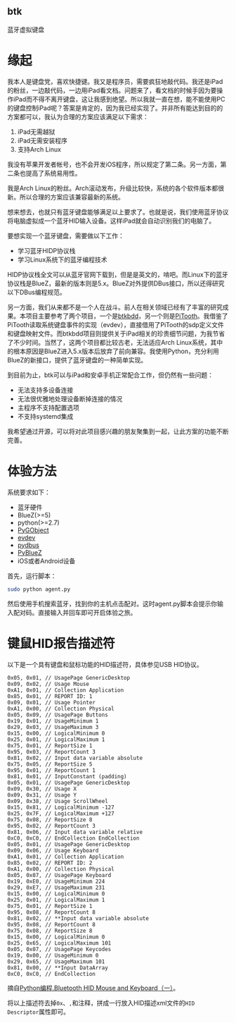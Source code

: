 btk
---
蓝牙虚拟键盘

缘起
====
我本人是键盘党，喜欢快捷键。我又是程序员，需要疯狂地敲代码。我还是iPad的粉丝，一边敲代码，一边用iPad看文档。问题来了，看文档的时候手因为要操作iPad而不得不离开键盘，这让我感到绝望。所以我就一直在想，能不能使用PC的键盘控制iPad呢？答案是肯定的，因为我已经实现了。并非所有能达到目的的方案都可以，我认为合理的方案应该满足以下需求：

1. iPad无需越狱
2. iPad无需安装程序
3. 支持Arch Linux

我没有苹果开发者帐号，也不会开发iOS程序，所以规定了第二条。另一方面，第二条也提高了系统易用性。

我是Arch Linux的粉丝。Arch滚动发布，升级比较快，系统的各个软件版本都很新。所以合理的方案应该兼容最新的系统。

想来想去，也就只有蓝牙键盘能够满足以上要求了。也就是说，我们使用蓝牙协议将电脑虚拟成一个蓝牙HID输入设备。这样iPad就会自动识别我们的电脑了。

要想实现一个蓝牙键盘，需要做以下工作：

- 学习蓝牙HIDP协议栈
- 学习Linux系统下的蓝牙编程技术

HIDP协议栈全文可以从蓝牙官网下载到，但是是英文的，啃吧。而Linux下的蓝牙协议栈是BlueZ，最新的版本则是5.x。BlueZ对外提供DBus接口，所以还得研究以下DBus编程规范。

另一方面，我们从来都不是一个人在战斗。前人在相关领域已经有了丰富的研究成果。本项目主要参考了两个项目，一个是[btkbdd](http://v3.sk/~lkundrak/btkbdd/)，另一个则是[PiTooth](http://www.linuxuser.co.uk/tutorials/emulate-a-bluetooth-keyboard-with-the-raspberry-pi)。我借鉴了PiTooth读取系统键盘事件的实现（evdev），直接借用了PiTooth的sdp定义文件和键盘映射文件。而btkbdd项目则提供关于iPad相关的珍贵细节问题，为我节省了不少时间。当然了，这两个项目都比较古老，无法适应Arch Linux系统，其中的根本原因是BlueZ进入5.x版本后放弃了前向兼容。我使用Python，充分利用BlueZ的新接口，提供了蓝牙键盘的一种简单实现。

到目前为止，btk可以与iPad和安卓手机正常配合工作，但仍然有一些问题：

- 无法支持多设备连接
- 无法很优雅地处理设备断掉连接的情况
- 主程序不支持配置选项
- 不支持systemd集成

我希望通过开源，可以将对此项目感兴趣的朋友聚集到一起，让此方案的功能不断完善。

体验方法
========

系统要求如下：

- 蓝牙硬件
- BlueZ(>=5)
- python(>=2.7)
- [PyGObject](https://live.gnome.org/PyGObject)
- [evdev](https://pypi.python.org/pypi/evdev)
- [pydbus]()
- [PyBlueZ](https://pypi.python.org/pypi/PyBluez)
- iOS或者Android设备

首先，运行脚本：
```bash
sudo python agent.py
```

然后使用手机搜索蓝牙，找到你的主机点击配对。这时agent.py脚本会提示你输入配对码。直接输入并回车即可开启体验之旅。

键鼠HID报告描述符
=================
以下是一个具有键盘和鼠标功能的HID描述符，具体参见USB HID协议。
```
0x05, 0x01, // UsagePage GenericDesktop
0x09, 0x02, // Usage Mouse
0xA1, 0x01, // Collection Application
0x85, 0x01, // REPORT ID: 1
0x09, 0x01, // Usage Pointer
0xA1, 0x00, // Collection Physical
0x05, 0x09, // UsagePage Buttons
0x19, 0x01, // UsageMinimum 1
0x29, 0x03, // UsageMaximum 3
0x15, 0x00, // LogicalMinimum 0
0x25, 0x01, // LogicalMaximum 1
0x75, 0x01, // ReportSize 1
0x95, 0x03, // ReportCount 3
0x81, 0x02, // Input data variable absolute
0x75, 0x05, // ReportSize 5
0x95, 0x01, // ReportCount 1
0x81, 0x01, // InputConstant (padding)
0x05, 0x01, // UsagePage GenericDesktop
0x09, 0x30, // Usage X
0x09, 0x31, // Usage Y
0x09, 0x38, // Usage ScrollWheel
0x15, 0x81, // LogicalMinimum -127
0x25, 0x7F, // LogicalMaximum +127
0x75, 0x08, // ReportSize 8
0x95, 0x02, // ReportCount 3
0x81, 0x06, // Input data variable relative
0xC0, 0xC0, // EndCollection EndCollection
0x05, 0x01, // UsagePage GenericDesktop
0x09, 0x06, // Usage Keyboard
0xA1, 0x01, // Collection Application
0x85, 0x02, // REPORT ID: 2
0xA1, 0x00, // Collection Physical
0x05, 0x07, // UsagePage Keyboard
0x19, 0xE0, // UsageMinimum 224
0x29, 0xE7, // UsageMaximum 231
0x15, 0x00, // LogicalMinimum 0
0x25, 0x01, // LogicalMaximum 1
0x75, 0x01, // ReportSize 1
0x95, 0x08, // ReportCount 8
0x81, 0x02, // **Input data variable absolute
0x95, 0x08, // ReportCount 8
0x75, 0x08, // ReportSize 8
0x15, 0x00, // LogicalMinimum 0
0x25, 0x65, // LogicalMaximum 101
0x05, 0x07, // UsagePage Keycodes
0x19, 0x00, // UsageMinimum 0
0x29, 0x65, // UsageMaximum 101
0x81, 0x00, // **Input DataArray
0xC0, 0xC0, // EndCollection
```
摘自[Python编程.Bluetooth HID Mouse and Keyboard（一）](http://blog.csdn.net/huipengzhao/article/details/18268201)。

将以上描述符去掉`0x`、`,`和注释，拼成一行放入HID描述xml文件的`HID Descriptor`属性即可。
